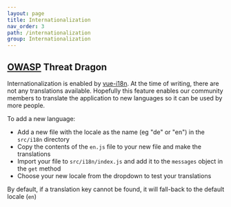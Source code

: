 ```yaml
---
layout: page
title: Internationalization
nav_order: 3
path: /internationalization
group: Internationalization
---
```


## [OWASP](https://www.owasp.org) Threat Dragon

Internationalization is enabled by [vue-i18n](https://kazupon.github.io/vue-i18n/).  At the time of writing, there are not any translations available.  Hopefully this feature enables our community members to translate the application to new languages so it can be used by more people.

To add a new language:
- Add a new file with the locale as the name (eg "de" or "en") in the `src/i18n` directory
- Copy the contents of the `en.js` file to your new file and make the translations
- Import your file to `src/i18n/index.js` and add it to the `messages` object in the `get` method
- Choose your new locale from the dropdown to test your translations

By default, if a translation key cannot be found, it will fall-back to the default locale (`en`)